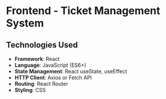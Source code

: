 # Frontend - Ticket Management System

## Technologies Used
- **Framework**: React
- **Language**: JavaScript (ES6+)
- **State Management**: React useState, useEffect
- **HTTP Client**: Axios or Fetch API
- **Routing**: React Router
- **Styling**: CSS 

